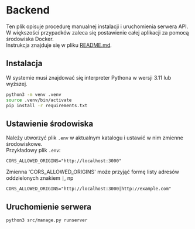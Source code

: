 # Backend

Ten plik opisuje procedurę manualnej instalacji i uruchomienia serwera API.  
W większości przypadków zaleca się postawienie całej aplikacji za pomocą środowiska Docker.  
Instrukcja znajduje się w pliku [README.md](../README.md).

## Instalacja

W systemie musi znajdować się interpreter Pythona w wersji 3.11 lub wyższej.

```bash
python3 -m venv .venv
source .venv/bin/activate
pip install -r requirements.txt
```

## Ustawienie środowiska

Należy utworzyć plik `.env` w aktualnym katalogu i ustawić w nim zmienne środowiskowe.    
Przykładowy plik `.env`:

```text
CORS_ALLOWED_ORIGINS="http://localhost:3000"
```

Zmienna 'CORS_ALLOWED_ORIGINS' może przyjąć formę listy adresów oddzielonych znakiem `|`, np

```text
CORS_ALLOWED_ORIGINS="http://localhost:3000|http://example.com"
```

## Uruchomienie serwera

```bash
python3 src/manage.py runserver
```
